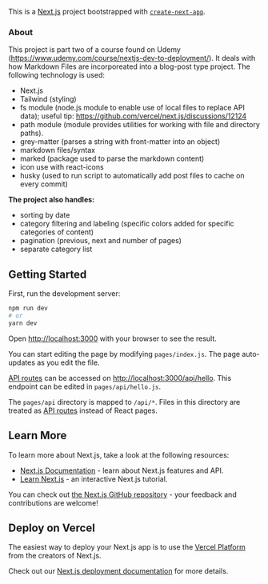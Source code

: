 This is a [Next.js](https://nextjs.org/) project bootstrapped with [`create-next-app`](https://github.com/vercel/next.js/tree/canary/packages/create-next-app).

### About

This project is part two of a course found on Udemy (https://www.udemy.com/course/nextjs-dev-to-deployment/). It deals with how Markdown Files are incorporeated into a blog-post type project. The following technology is used:

- Next.js
- Tailwind (styling)
- fs module (node.js module to enable use of local files to replace API data);
  useful tip: https://github.com/vercel/next.js/discussions/12124
- path module (module provides utilities for working with file and directory paths).
- grey-matter (parses a string with front-matter into an object)
- markdown files/syntax
- marked (package used to parse the markdown content)
- icon use with react-icons
- husky (used to run script to automatically add post files to cache on every commit)

**The project also handles:**

- sorting by date
- category filtering and labeling (specific colors added for specific categories of content)
- pagination (previous, next and number of pages)
- separate category list

## Getting Started

First, run the development server:

```bash
npm run dev
# or
yarn dev
```

Open [http://localhost:3000](http://localhost:3000) with your browser to see the result.

You can start editing the page by modifying `pages/index.js`. The page auto-updates as you edit the file.

[API routes](https://nextjs.org/docs/api-routes/introduction) can be accessed on [http://localhost:3000/api/hello](http://localhost:3000/api/hello). This endpoint can be edited in `pages/api/hello.js`.

The `pages/api` directory is mapped to `/api/*`. Files in this directory are treated as [API routes](https://nextjs.org/docs/api-routes/introduction) instead of React pages.

## Learn More

To learn more about Next.js, take a look at the following resources:

- [Next.js Documentation](https://nextjs.org/docs) - learn about Next.js features and API.
- [Learn Next.js](https://nextjs.org/learn) - an interactive Next.js tutorial.

You can check out [the Next.js GitHub repository](https://github.com/vercel/next.js/) - your feedback and contributions are welcome!

## Deploy on Vercel

The easiest way to deploy your Next.js app is to use the [Vercel Platform](https://vercel.com/new?utm_medium=default-template&filter=next.js&utm_source=create-next-app&utm_campaign=create-next-app-readme) from the creators of Next.js.

Check out our [Next.js deployment documentation](https://nextjs.org/docs/deployment) for more details.
